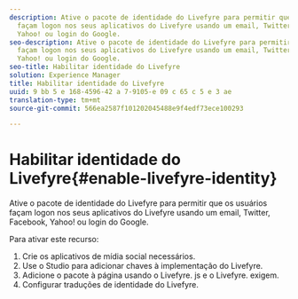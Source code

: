 ```yaml
---
description: Ative o pacote de identidade do Livefyre para permitir que os usuários
  façam logon nos seus aplicativos do Livefyre usando um email, Twitter, Facebook,
  Yahoo! ou login do Google.
seo-description: Ative o pacote de identidade do Livefyre para permitir que os usuários
  façam logon nos seus aplicativos do Livefyre usando um email, Twitter, Facebook,
  Yahoo! ou login do Google.
seo-title: Habilitar identidade do Livefyre
solution: Experience Manager
title: Habilitar identidade do Livefyre
uuid: 9 bb 5 e 168-4596-42 a 7-9105-e 09 c 65 c 5 e 3 ae
translation-type: tm+mt
source-git-commit: 566ea2587f101202045488e9f4edf73ece100293

---
```



# Habilitar identidade do Livefyre{#enable-livefyre-identity}

Ative o pacote de identidade do Livefyre para permitir que os usuários façam logon nos seus aplicativos do Livefyre usando um email, Twitter, Facebook, Yahoo! ou login do Google.

Para ativar este recurso:

1. Crie os aplicativos de mídia social necessários.
1. Use o Studio para adicionar chaves à implementação do Livefyre.
1. Adicione o pacote à página usando o Livefyre. js e o Livefyre. exigem.
1. Configurar traduções de identidade do Livefyre.
